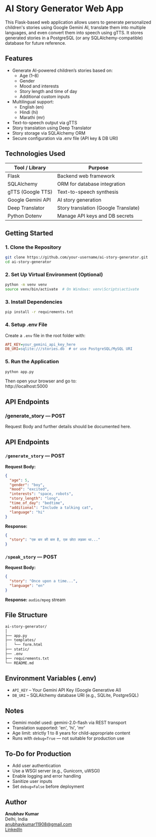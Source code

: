 
# AI Story Generator Web App

This Flask-based web application allows users to generate personalized children's stories using Google Gemini AI, translate them into multiple languages, and even convert them into speech using gTTS. It stores generated stories in a PostgreSQL (or any SQLAlchemy-compatible) database for future reference.

## Features

- Generate AI-powered children’s stories based on:
  - Age (1–8)
  - Gender
  - Mood and interests
  - Story length and time of day
  - Additional custom inputs
- Multilingual support:
  - English (en)
  - Hindi (hi)
  - Marathi (mr)
- Text-to-speech output via gTTS
- Story translation using Deep Translator
- Story storage via SQLAlchemy ORM
- Secure configuration via .env file (API key & DB URI)

## Technologies Used

| Tool / Library         | Purpose                             |
|------------------------|-------------------------------------|
| Flask                  | Backend web framework               |
| SQLAlchemy             | ORM for database integration        |
| gTTS (Google TTS)      | Text-to-speech synthesis            |
| Google Gemini API      | AI story generation                 |
| Deep Translator        | Story translation (Google Translate)|
| Python Dotenv          | Manage API keys and DB secrets      |

## Getting Started

### 1. Clone the Repository
```bash
git clone https://github.com/your-username/ai-story-generator.git
cd ai-story-generator
```

### 2. Set Up Virtual Environment (Optional)
```bash
python -m venv venv
source venv/bin/activate  # On Windows: venv\Scripts\activate
```

### 3. Install Dependencies
```bash
pip install -r requirements.txt
```

### 4. Setup .env File

Create a `.env` file in the root folder with:

```ini
API_KEY=your_gemini_api_key_here
DB_URI=sqlite:///stories.db  # or use PostgreSQL/MySQL URI
```

### 5. Run the Application
```bash
python app.py
```

Then open your browser and go to:  
http://localhost:5000

## API Endpoints

### /generate_story — POST

Request Body and further details should be documented here.

## API Endpoints

### `/generate_story` — POST  
**Request Body:**
```json
{
  "age": 5,
  "gender": "boy",
  "mood": "excited",
  "interests": "space, robots",
  "story_length": "long",
  "time_of_day": "bedtime",
  "additional": "Include a talking cat",
  "language": "hi"
}
```

**Response:**
```json
{
  "story": "एक बार की बात है, एक छोटा लड़का था..."
}
```

### `/speak_story` — POST  
**Request Body:**
```json
{
  "story": "Once upon a time...",
  "language": "en"
}
```

**Response:** `audio/mpeg` stream

## File Structure
```bash
ai-story-generator/
│
├── app.py                 
├── templates/
│   └── form.html          
├── static/                
├── .env                   
├── requirements.txt       
└── README.md
```

## Environment Variables (.env)
- `API_KEY` – Your Gemini API Key (Google Generative AI)  
- `DB_URI` – SQLAlchemy database URI (e.g., SQLite, PostgreSQL)

## Notes
- Gemini model used: gemini-2.0-flash via REST transport  
- Translation supported: 'en', 'hi', 'mr'  
- Age limit: strictly 1 to 8 years for child-appropriate content  
- Runs with `debug=True` — not suitable for production use

## To-Do for Production
- Add user authentication  
- Use a WSGI server (e.g., Gunicorn, uWSGI)  
- Enable logging and error handling  
- Sanitize user inputs  
- Set `debug=False` before deployment

## Author
**Anubhav Kumar**  
Delhi, India  
anubhavkumar11908@gmail.com  
[LinkedIn](https://www.linkedin.com/feed/)
